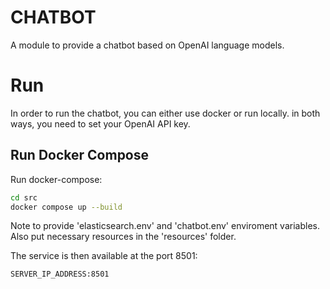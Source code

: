 # CHATBOT
A module to provide a chatbot based on OpenAI language models.

# Run
In order to run the chatbot, you can either use docker or run locally.
in both ways, you need to set your OpenAI API key.

## Run Docker Compose
Run docker-compose:

```bash
cd src
docker compose up --build
```

Note to provide 'elasticsearch.env' and 'chatbot.env' enviroment variables.
Also put necessary resources in the 'resources' folder.

The service is then available at the port 8501:
```
SERVER_IP_ADDRESS:8501
```